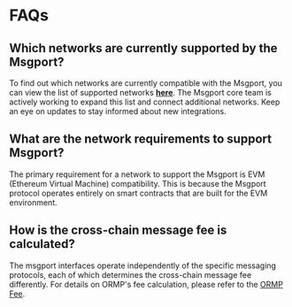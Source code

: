 # FAQs

## Which networks are currently supported by the Msgport?

To find out which networks are currently compatible with the Msgport, you can view the list of supported networks **[here](./networks.md)**. The Msgport core team is actively working to expand this list and connect additional networks. Keep an eye on updates to stay informed about new integrations.

## What are the network requirements to support Msgport?

The primary requirement for a network to support the Msgport is EVM (Ethereum Virtual Machine) compatibility. This is because the Msgport protocol operates entirely on smart contracts that are built for the EVM environment.

## How is the cross-chain message fee is calculated?

The msgport interfaces operate independently of the specific messaging protocols, each of which determines the cross-chain message fee differently. For details on ORMP's fee calculation, please refer to the [ORMP Fee](./messaging-protocols/ormp.md#cross-chain-fee).
